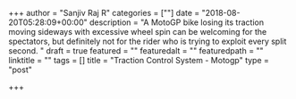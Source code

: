 +++
author = "Sanjiv Raj R"
categories = [""]
date = "2018-08-20T05:28:09+00:00"
description = "A MotoGP bike losing its traction moving sideways with excessive wheel spin can be welcoming for the spectators, but definitely not for the rider who is trying to exploit every split second.  "
draft = true
featured = ""
featuredalt = ""
featuredpath = ""
linktitle = ""
tags = []
title = "Traction Control System - Motogp"
type = "post"

+++
